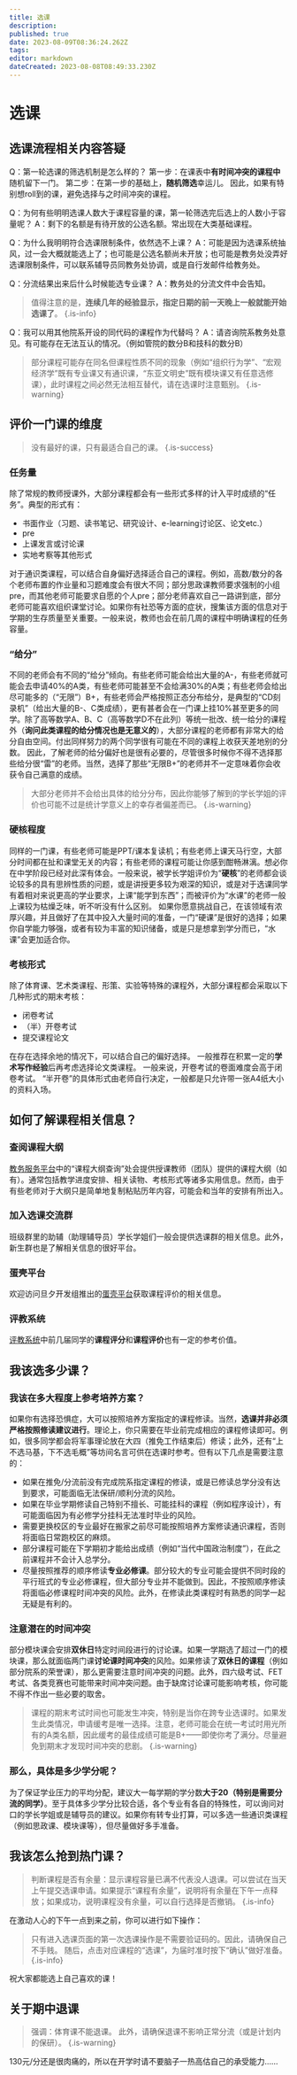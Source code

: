 ```yaml
---
title: 选课
description: 
published: true
date: 2023-08-09T08:36:24.262Z
tags: 
editor: markdown
dateCreated: 2023-08-08T08:49:33.230Z
---
```


# 选课
## 选课流程相关内容答疑
Q：第一轮选课的筛选机制是怎么样的？
第一步：在课表中**有时间冲突的课程中**随机留下一门。
第二步：在第一步的基础上，**随机筛选**幸运儿。
因此，如果有特别想roll到的课，避免选择与之时间冲突的课程。

Q：为何有些明明选课人数大于课程容量的课，第一轮筛选完后选上的人数小于容量呢？
A：剩下的名额是有待开放的公选名额。常出现在大类基础课程。

Q：为什么我明明符合选课限制条件，依然选不上课？
A：可能是因为选课系统抽风，过一会大概就能选上了；也可能是公选名额尚未开放；也可能是教务处没弄好选课限制条件，可以联系辅导员同教务处协调，或是自行发邮件给教务处。

Q：分流结果出来后什么时候能选专业课？
A：教务处的分流文件中会告知。
> 值得注意的是，**连续几年的经验显示，指定日期的前一天晚上一般就能开始选课了**。
{.is-info}

Q：我可以用其他院系开设的同代码的课程作为代替吗？
A：请咨询院系教务处意见。有可能存在无法互认的情况。（例如管院的数分B和技科的数分B）
> 部分课程可能存在同名但课程性质不同的现象（例如“组织行为学”、“宏观经济学”既有专业课又有通识课，“东亚文明史”既有模块课又有任意选修课），此时课程之间必然无法相互替代，请在选课时注意甄别。
{.is-warning}

## 评价一门课的维度
> 没有最好的课，只有最适合自己的课。
{.is-success}

### 任务量
除了常规的教师授课外，大部分课程都会有一些形式多样的计入平时成绩的“任务”。典型的形式有：
- 书面作业（习题、读书笔记、研究设计、e-learning讨论区、论文etc.）
- pre
- 上课发言或讨论课
- 实地考察等其他形式

对于通识类课程，可以结合自身偏好选择适合自己的课程。例如，高数/数分的各个老师布置的作业量和习题难度会有很大不同；部分思政课教师要求强制的小组pre，而其他老师可能要求自愿的个人pre；部分老师喜欢自己一路讲到底，部分老师可能喜欢组织课堂讨论。如果你有社恐等方面的症状，搜集该方面的信息对于学期的生存质量至关重要。一般来说，教师也会在前几周的课程中明确课程的任务容量。

### “给分”
不同的老师会有不同的“给分”倾向。有些老师可能会给出大量的A-，有些老师就可能会去申请40%的A类，有些老师可能甚至不会给满30%的A类；有些老师会给出尽可能多的（“无限”）B+，有些老师会严格按照正态分布给分，是典型的“CD刻录机”（给出大量的B-、C类成绩），更有甚者会在一门课上挂10%甚至更多的同学。除了高等数学A、B、C（高等数学D不在此列）等统一批改、统一给分的课程外（**询问此类课程的给分情况也是无意义的**），大部分课程的老师都有非常大的给分自由空间。付出同样努力的两个同学很有可能在不同的课程上收获天差地别的分数。
因此，了解老师的给分偏好也是很有必要的，尽管很多时候你不得不选择那些给分很“雷”的老师。当然，选择了那些“无限B+”的老师并不一定意味着你会收获令自己满意的成绩。
> 大部分老师并不会给出具体的给分分布，因此你能够了解到的学长学姐的评价也可能不过是统计学意义上的幸存者偏差而已。
{.is-warning}

### 硬核程度
同样的一门课，有些老师可能是PPT/课本复读机；有些老师上课天马行空，大部分时间都在扯和课堂无关的内容；有些老师的课程可能让你感到酣畅淋漓。想必你在中学阶段已经对此深有体会。一般来说，被学长学姐评价为“**硬核**”的老师都会谈论较多的具有思辨性质的问题，或是讲授更多较为艰深的知识，或是对于选课同学有着相对来说更高的学业要求，上课“能学到东西”；而被评价为“水课”的老师一般上课较为枯燥乏味，听不听没有什么区别。
如果你愿意挑战自己，在该领域有浓厚兴趣，并且做好了在其中投入大量时间的准备，一门“硬课”是很好的选择；如果你自学能力够强，或者有较为丰富的知识储备，或是只是想拿到学分而已，“水课”会更加适合你。

### 考核形式

除了体育课、艺术类课程、形策、实验等特殊的课程外，大部分课程都会采取以下几种形式的期末考核：
- 闭卷考试
- （半）开卷考试
- 提交课程论文

在存在选择余地的情况下，可以结合自己的偏好选择。
一般推荐在积累一定的**学术写作经验**后再考虑选择论文类课程。
一般来说，开卷考试的卷面难度会高于闭卷考试。
“半开卷”的具体形式由老师自行决定，一般都是只允许带一张A4纸大小的资料入场。

## 如何了解课程相关信息？

### 查阅课程大纲
[教务服务平台](https://jwfw.fudan.edu.cn)中的“课程大纲查询”处会提供授课教师（团队）提供的课程大纲（如有）。通常包括教学进度安排、相关读物、考核形式等诸多实用信息。然而，由于有些老师对于大纲只是简单地复制粘贴历年内容，可能会和当年的安排有所出入。

### 加入选课交流群
班级群里的助辅（助理辅导员）学长学姐们一般会提供选课群的相关信息。此外，新生群也是了解相关信息的很好平台。

### 蛋壳平台
欢迎访问旦夕开发组推出的[蛋壳平台](https://danke.fduhole.com)获取课程评价的相关信息。

### 评教系统
[评教系统](https://ce.fudan.edu.cn)中前几届同学的**课程评分**和**课程评价**也有一定的参考价值。

## 我该选多少课？
### 我该在多大程度上参考培养方案？
如果你有选择恐惧症，大可以按照培养方案指定的课程修读。当然，**选课并非必须严格按照修读建议进行**。理论上，你只需要在毕业前完成相应的课程修读即可。例如，很多同学都会将军事理论放在大四（推免工作结束后）修读；此外，还有“上不选马基，下不选毛概”等坊间名言可供在选课时参考。但有以下几点是需要注意的：
- 如果在推免/分流前没有完成院系指定课程的修读，或是已修读总学分没有达到要求，可能面临无法保研/顺利分流的风险。
- 如果在毕业学期修读自己特别不擅长、可能挂科的课程（例如程序设计），有可能面临因为有必修学分挂科无法准时毕业的风险。
- 需要更换校区的专业最好在搬家之前尽可能按照培养方案修读通识课程，否则将面临日常跑校区的麻烦。
- 部分课程可能在下学期初才能给出成绩（例如“当代中国政治制度”），在此之前课程并不会计入总学分。
- 尽量按照推荐的顺序修读**专业必修课**。部分较大的专业可能会提供不同时段的平行班式的专业必修课程，但大部分专业并不能做到。因此，不按照顺序修读将面临必修课程时间冲突的风险。此外，在修读此类课程时有熟悉的同学一起无疑是有利的。
### 注意潜在的时间冲突
部分模块课会安排**双休日**特定时间段进行的讨论课。如果一学期选了超过一门的模块课，那么就面临两门课**讨论课时间冲突**的风险。如果修读了**双休日的课程**（例如部分院系的荣誉课），那么更需要注意时间冲突的问题。此外，四六级考试、FET考试、各类竞赛也可能带来时间冲突问题。由于缺席讨论课可能影响考核，你可能不得不作出一些必要的取舍。
> 课程的期末考试时间也可能发生冲突，特别是当你在跨专业选课时。如果发生此类情况，申请缓考是唯一选择。注意，老师可能会在统一考试时用光所有的A类名额，因此缓考的最佳成绩可能是B+——即使你考了满分。尽量避免到期末才发现时间冲突的悲剧。
{.is-warning}
### 那么，具体是多少学分呢？
为了保证学业压力的平均分配，建议大一每学期的学分数**大于20（特别是需要分流的同学）**。至于具体多少学分比较合适，各个专业有各自的特殊性，可以询问对口的学长学姐或是辅导员的建议。如果你有转专业打算，可以多选一些通识类课程（例如思政课、模块课等），但尽量做好多手准备。

## 我该怎么抢到热门课？
> 判断课程是否有余量：显示课程容量已满不代表没人退课。可以尝试在当天上午提交选课申请。如果提示“课程有余量”，说明将有余量在下午一点释放；如果成功，说明课程没有余量，可以自行选择是否撤销。
{.is-info}

在激动人心的下午一点到来之前，你可以进行如下操作：
> 只有进入选课页面的第一次选课操作是不需要验证码的。因此，请确保自己不手贱。
随后，点击对应课程的“选课”，为届时准时按下“确认”做好准备。
{.is-info}

祝大家都能选上自己喜欢的课！

## 关于期中退课
> 强调：体育课不能退课。
此外，请确保退课不影响正常分流（或是计划内的保研）。
{.is-warning}

130元/分还是很肉痛的，所以在开学时请不要脑子一热高估自己的承受能力……
